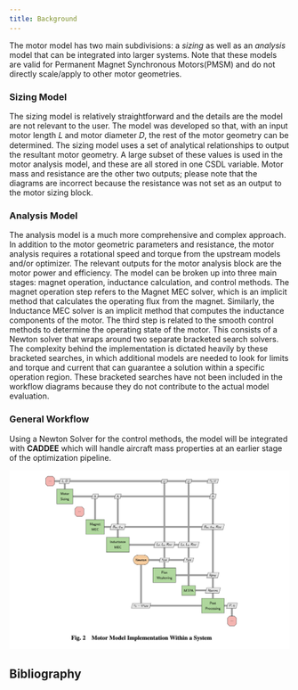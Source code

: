 ```yaml
---
title: Background
---
```


The motor model has two main subdivisions: a *sizing* as well as an *analysis* model that can be integrated into larger systems. Note that these models are valid for Permanent Magnet Synchronous Motors(PMSM) and do not directly scale/apply to other motor geometries. 

### Sizing Model 
The sizing model is relatively straightforward and the details are the model are not relevant to the user. The model
was developed so that, with an input motor length 𝐿 and motor diameter 𝐷, the rest of the motor geometry can be
determined. The sizing model uses a set of analytical relationships to output the resultant motor geometry. A large
subset of these values is used in the motor analysis model, and these are all stored in one CSDL variable. Motor mass
and resistance are the other two outputs; please note that the diagrams are incorrect because the resistance was not set as
an output to the motor sizing block.


### Analysis Model
The analysis model is a much more comprehensive and complex approach. In addition to the motor geometric
parameters and resistance, the motor analysis requires a rotational speed and torque from the upstream models and/or
optimizer. The relevant outputs for the motor analysis block are the motor power and efficiency. The model can be
broken up into three main stages: magnet operation, inductance calculation, and control methods. The magnet operation
step refers to the Magnet MEC solver, which is an implicit method that calculates the operating flux from the magnet.
Similarly, the Inductance MEC solver is an implicit method that computes the inductance components of the motor. The
third step is related to the smooth control methods to determine the operating state of the motor. This consists of a
Newton solver that wraps around two separate bracketed search solvers. The complexity behind the implementation
is dictated heavily by these bracketed searches, in which additional models are needed to look for limits and torque
and current that can guarantee a solution within a specific operation region. These bracketed searches have not been
included in the workflow diagrams because they do not contribute to the actual model evaluation.


### General Workflow
Using a Newton Solver for the control methods, the model will be integrated with **CADDEE** which will handle aircraft mass properties at an earlier stage of the optimization pipeline. 

![XDSM](images/XDSM.png)


## Bibliography

```{bibliography} references.bib
```